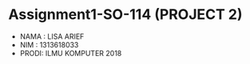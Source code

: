 # Assignment1-SO-114 (PROJECT 2)

- NAMA : LISA ARIEF 
- NIM : 1313618033
- PRODI: ILMU KOMPUTER 2018
